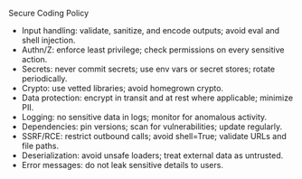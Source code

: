 Secure Coding Policy

- Input handling: validate, sanitize, and encode outputs; avoid eval and shell injection.
- Authn/Z: enforce least privilege; check permissions on every sensitive action.
- Secrets: never commit secrets; use env vars or secret stores; rotate periodically.
- Crypto: use vetted libraries; avoid homegrown crypto.
- Data protection: encrypt in transit and at rest where applicable; minimize PII.
- Logging: no sensitive data in logs; monitor for anomalous activity.
- Dependencies: pin versions; scan for vulnerabilities; update regularly.
- SSRF/RCE: restrict outbound calls; avoid shell=True; validate URLs and file paths.
- Deserialization: avoid unsafe loaders; treat external data as untrusted.
- Error messages: do not leak sensitive details to users.

